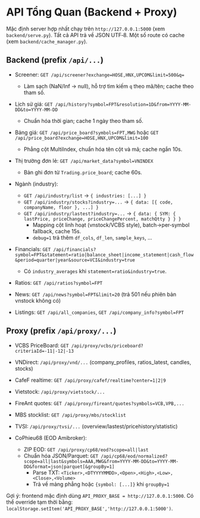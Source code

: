 # API Tổng Quan (Backend + Proxy)

Mặc định server hợp nhất chạy trên `http://127.0.0.1:5000` (xem `backend/serve.py`).
Tất cả API trả về JSON UTF‑8. Một số route có cache (xem `backend/cache_manager.py`).

## Backend (prefix `/api/...`)

- Screener: `GET /api/screener?exchange=HOSE,HNX,UPCOM&limit=500&q=`
  - Làm sạch (NaN/Inf → null), hỗ trợ tìm kiếm `q` theo mã/tên; cache theo tham số.

- Lịch sử giá: `GET /api/history?symbol=FPT&resolution=1D&from=YYYY-MM-DD&to=YYYY-MM-DD`
  - Chuẩn hóa thời gian; cache 1 ngày theo tham số.

- Bảng giá: `GET /api/price_board?symbols=FPT,MWG` hoặc `GET /api/price_board?exchange=HOSE,HNX,UPCOM&limit=100`
  - Phẳng cột MultiIndex, chuẩn hóa tên cột và mã; cache ngắn 10s.

- Thị trường đơn lẻ: `GET /api/market_data?symbol=VNINDEX`
  - Bản ghi đơn từ `Trading.price_board`; cache 60s.

- Ngành (industry):
  - `GET /api/industry/list` → `{ industries: [...] }`
  - `GET /api/industry/stocks?industry=...` → `{ data: [{ code, companyName, floor }, ...] }`
  - `GET /api/industry/lastest?industry=...` → `{ data: { SYM: { lastPrice, priceChange, priceChangePercent, matchQtty } } }`
    - Mapping cột linh hoạt (vnstock/VCBS style), batch→per‑symbol fallback, cache 15s.
    - `debug=1` trả thêm `df_cols`, `df_len`, `sample_keys`, …

- Financials: `GET /api/financials?symbol=FPT&statement=ratio|balance_sheet|income_statement|cash_flow&period=quarter|year&source=VCI&industry=true`
  - Có `industry_averages` khi `statement=ratio&industry=true`.

- Ratios: `GET /api/ratios?symbol=FPT`

- News: `GET /api/news?symbol=FPT&limit=20` (trả 501 nếu phiên bản vnstock không có)

- Listings: `GET /api/all_companies`, `GET /api/company_info?symbol=FPT`

## Proxy (prefix `/api/proxy/...`)

- VCBS PriceBoard: `GET /api/proxy/vcbs/priceboard?criteriaId=-11|-12|-13`
- VNDirect: `/api/proxy/vnd/...` (company_profiles, ratios_latest, candles, stocks)
- CafeF realtime: `GET /api/proxy/cafef/realtime?center=1|2|9`
- Vietstock: `/api/proxy/vietstock/...`
- FireAnt quotes: `GET /api/proxy/fireant/quotes?symbols=VCB,VPB,...`
- MBS stocklist: `GET /api/proxy/mbs/stocklist`
- TVSI: `/api/proxy/tvsi/...` (overview/lastest/pricehistory/statistic)

- CoPhieu68 (EOD Amibroker):
  - ZIP EOD: `GET /api/proxy/cp68/eod?scope=all|last`
  - Chuẩn hóa JSON/Parquet: `GET /api/cp68/eod/normalized?scope=all|last&symbols=AAA,MWG&from=YYYY-MM-DD&to=YYYY-MM-DD&format=json|parquet[&groupBy=1]`
    - Parse TXT: `<Ticker>,<DTYYYYMMDD>,<Open>,<High>,<Low>,<Close>,<Volume>`
    - Trả về mảng phẳng hoặc `{symbol: [...]}` khi `groupBy=1`

Gợi ý: frontend mặc định dùng `API_PROXY_BASE = http://127.0.0.1:5000`. Có thể override tạm thời bằng:
`localStorage.setItem('API_PROXY_BASE','http://127.0.0.1:5000')`.
